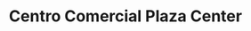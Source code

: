 ---
title: "Centro Comercial Plaza Center"
url: /villa-el-salvador/centro-comercial-plaza-center/
shop: centro comercial
---